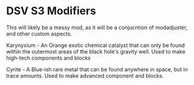 # DSV S3 Modifiers
This will likely be a messy mod, as it will be a conjucntion of modadjuster, and other custom aspects.

Karynyxium - An Orange exotic chemical catalyst that can only be found within the outermost areas of the black hole's gravity well. Used to make high-tech components and blocks

Cyrite -  A Blue-ish rare metal that can be found anywhere in space, but in trace amounts. Used to make advanced component and blocks.
